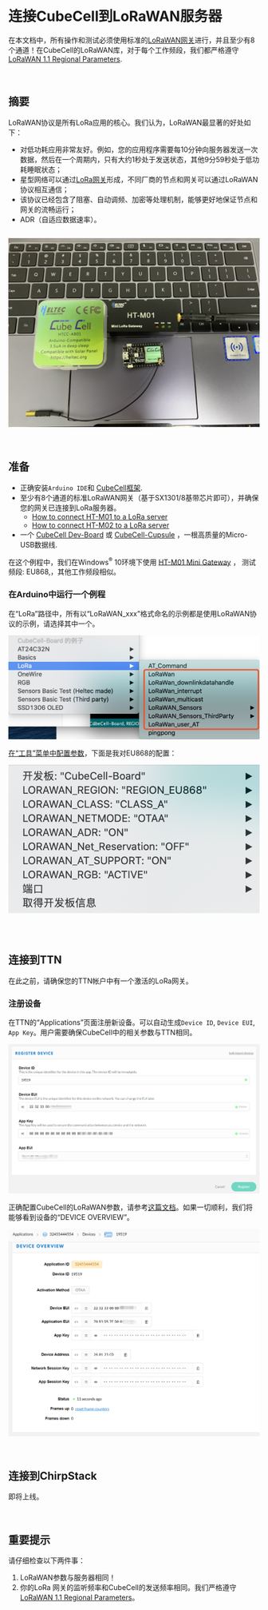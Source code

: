 

# 连接CubeCell到LoRaWAN服务器

在本文档中，所有操作和测试必须使用标准的[LoRaWAN网关](https://heltec.org/proudct_center/lora/lora-gateway/)进行，并且至少有8个通道！在CubeCell的LoRaWAN库，对于每个工作频段，我们都严格遵守[LoRaWAN 1.1 Regional Parameters](https://lora-alliance.org/sites/default/files/2018-04/lorawantm_regional_parameters_v1.1rb_-_final.pdf).

&nbsp;

## 摘要

LoRaWAN协议是所有LoRa应用的核心。我们认为，LoRaWAN最显著的好处如下：

- 对低功耗应用非常友好。例如，您的应用程序需要每10分钟向服务器发送一次数据，然后在一个周期内，只有大约1秒处于发送状态，其他9分59秒处于低功耗睡眠状态；
- 星型网络可以通过[LoRa网关](https://heltec.org/proudct_center/lora/lora-gateway/)形成，不同厂商的节点和网关可以通过LoRaWAN协议相互通信；
- 该协议已经包含了阻塞、自动调频、加密等处理机制，能够更好地保证节点和网关的流畅运行；
- ADR（自适应数据速率）。

``` Tip:: CubeCell LoRaWAN库是从v4.3.2版本的LoRaMac-node迁移而来的。

```

![](img/connect_to_server/01.png)

&nbsp;

## 准备

- 正确安装`Arduino IDE`和 [CubeCell框架](https://heltec-automation-docs.readthedocs.io/en/latest/cubecell/quick_start.html).
- 至少有8个通道的标准LoRaWAN网关（基于SX1301/8基带芯片即可），并确保您的网关已连接到LoRa服务器。
  - [How to connect HT-M01 to a LoRa server]()
  - [How to connect HT-M02 to a LoRa server]()
- 一个 [CubeCell Dev-Board](https://heltec.org/project/htcc-ab01/) 或 [CubeCell-Cupsule](https://heltec.org/project/htcc-ac01/) ，一根高质量的Micro-USB数据线.

在这个例程中，我们在Windows<sup>®</sup> 10环境下使用 [HT-M01 Mini Gateway](https://heltec.org/project/ht-m01/) ， 测试频段: EU868,，其他工作频段相似。

### 在Arduino中运行一个例程

在“LoRa”路径中，所有以“LoRaWAN_xxx”格式命名的示例都是使用LoRaWAN协议的示例，请选择其中一个。

![](img/connect_to_server/04.png)

[在“工具”菜单中配置参数](https://heltec-automation-docs.readthedocs.io/en/latest/cubecell/quick_start.html#correctly-config-the-tools-menu)，下面是我对EU868的配置：

![](img/connect_to_server/03.png)

``` Note:: “工具”菜单的配置必须与LoRa服务器中的配置匹配。例如，如果CubeCell使用OTAA，则LoRa服务器必须为相关设备启用OTAA。

```

&nbsp;

## 连接到TTN

在此之前，请确保您的TTN帐户中有一个激活的LoRa网关。

### 注册设备

在TTN的“Applications”页面注册新设备。可以自动生成`Device ID`, `Device EUI`, `App Key`。用户需要确保CubeCell中的相关参数与TTN相同。

![](img/connect_to_server/02.png)

正确配置CubeCell的LoRaWAN参数，请参考[这篇文档](config_parameter)。如果一切顺利，我们将能够看到设备的“DEVICE OVERVIEW”。



![](img/connect_to_server/10.png)

&nbsp;

## 连接到ChirpStack

即将上线。

&nbsp;

## 重要提示

请仔细检查以下两件事：

1. LoRaWAN参数与服务器相同！
2. 你的LoRa 网关的监听频率和CubeCell的发送频率相同。我们严格遵守[LoRaWAN 1.1 Regional Parameters](https://lora-alliance.org/sites/default/files/2018-04/lorawantm_regional_parameters_v1.1rb_-_final.pdf)。